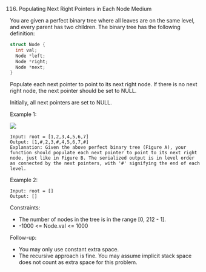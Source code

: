 116. Populating Next Right Pointers in Each Node
Medium

You are given a perfect binary tree where all leaves are on the same level, and every parent has two children. The binary tree has the following definition:

```c
struct Node {
  int val;
  Node *left;
  Node *right;
  Node *next;
}
```

Populate each next pointer to point to its next right node. If there is no next right node, the next pointer should be set to NULL.

Initially, all next pointers are set to NULL.

 

Example 1:

![](https://assets.leetcode.com/uploads/2019/02/14/116_sample.png)

```
Input: root = [1,2,3,4,5,6,7]
Output: [1,#,2,3,#,4,5,6,7,#]
Explanation: Given the above perfect binary tree (Figure A), your function should populate each next pointer to point to its next right node, just like in Figure B. The serialized output is in level order as connected by the next pointers, with '#' signifying the end of each level.
```

Example 2:

```
Input: root = []
Output: []
 ```

Constraints:

 - The number of nodes in the tree is in the range [0, 212 - 1].
 - -1000 <= Node.val <= 1000
 

Follow-up:

 - You may only use constant extra space. 
 - The recursive approach is fine. You may assume implicit stack space does not count as extra space for this problem.